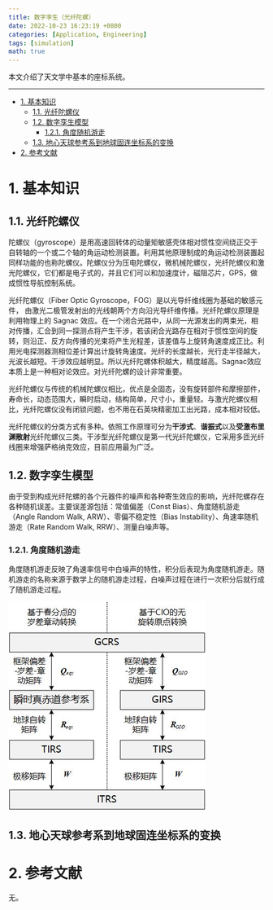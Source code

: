 ```yaml
---
title: 数字孪生（光纤陀螺）
date: 2022-10-23 16:23:19 +0800
categories: [Application, Engineering]
tags: [simulation]
math: true
---
```


本文介绍了天文学中基本的座标系统。

<!--more-->

---

- [1. 基本知识](#1-基本知识)
  - [1.1. 光纤陀螺仪](#11-光纤陀螺仪)
  - [1.2. 数字孪生模型](#12-数字孪生模型)
    - [1.2.1. 角度随机游走](#121-角度随机游走)
  - [1.3. 地心天球参考系到地球固连坐标系的变换](#13-地心天球参考系到地球固连坐标系的变换)
- [2. 参考文献](#2-参考文献)

# 1. 基本知识

## 1.1. 光纤陀螺仪

陀螺仪（gyroscope）是用高速回转体的动量矩敏感壳体相对惯性空间绕正交于自转轴的一个或二个轴的角运动检测装置。利用其他原理制成的角运动检测装置起同样功能的也称陀螺仪。陀螺仪分为压电陀螺仪，微机械陀螺仪，光纤陀螺仪和激光陀螺仪，它们都是电子式的，并且它们可以和加速度计，磁阻芯片，GPS，做成惯性导航控制系统。

光纤陀螺仪（Fiber Optic Gyroscope，FOG）是以光导纤维线圈为基础的敏感元件， 由激光二极管发射出的光线朝两个方向沿光导纤维传播。光纤陀螺仪原理是利用物理上的 Sagnac 效应。在一个闭合光路中，从同一光源发出的两束光，相对传播，汇合到同一探测点将产生干涉，若该闭合光路存在相对于惯性空间的旋转，则沿正、反方向传播的光束将产生光程差，该差值与上旋转角速度成正比。利用光电探测器测相位差计算出计旋转角速度。光纤的长度越长，光行走半径越大，光波长越短。干涉效应越明显。所以光纤陀螺体积越大，精度越高。Sagnac效应本质上是一种相对论效应。对光纤陀螺的设计非常重要。

光纤陀螺仪与传统的机械陀螺仪相比，优点是全固态，没有旋转部件和摩擦部件，寿命长，动态范围大，瞬时启动，结构简单，尺寸小，重量轻。与激光陀螺仪相比，光纤陀螺仪没有闭锁问题，也不用在石英块精密加工出光路，成本相对较低。

光纤陀螺仪的分类方式有多种。依照工作原理可分为**干涉式**、**谐振式**以及**受激布里渊散射**光纤陀螺仪三类。干涉型光纤陀螺仪是第一代光纤陀螺仪，它采用多匝光纤线圈来增强萨格纳克效应，目前应用最为广泛。

## 1.2. 数字孪生模型

由于受到构成光纤陀螺的各个元器件的噪声和各种寄生效应的影响，光纤陀螺存在各种随机误差。主要误差源包括：常值偏差（Const Bias）、角度随机游走（Angle Random Walk, ARW）、零偏不稳定性（Bias Instability）、角速率随机游走（Rate Random Walk, RRW）、测量白噪声等。

### 1.2.1. 角度随机游走

角度随机游走反映了角速率信号中白噪声的特性，积分后表现为角度随机游走。随机游走的名称来源于数学上的随机游走过程，白噪声过程在进行一次积分后就行成了随机游走过程。

![](../assets/img/postsimg/20220323/GCRS与ITRS的坐标转换.jpg)


## 1.3. 地心天球参考系到地球固连坐标系的变换



# 2. 参考文献

无。